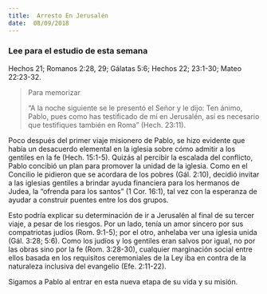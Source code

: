 ```yaml
---
title:  Arresto En Jerusalén
date:  08/09/2018
---
```


### Lee para el estudio de esta semana
Hechos 21; Romanos 2:28, 29; Gálatas 5:6; Hechos 22; 23:1-30; Mateo 22:23-32.

> <p>Para memorizar</p>
> “A la noche siguiente se le presentó el Señor y le dijo: Ten ánimo, Pablo, pues como has testificado de mí en Jerusalén, así es necesario que testifiques también en Roma” (Hech. 23:11).

Poco después del primer viaje misionero de Pablo, se hizo evidente que había un desacuerdo elemental en la iglesia sobre cómo admitir a los gentiles en la fe (Hech. 15:1-5). Quizás al percibir la escalada del conflicto, Pablo concibió un plan para promover la unidad de la iglesia. Como en el Concilio le pidieron que se acordara de los pobres (Gál. 2:10), decidió invitar a las iglesias gentiles a brindar ayuda financiera para los hermanos de Judea, la “ofrenda para los santos” (1 Cor. 16:1), tal vez con la esperanza de ayudar a construir puentes entre los dos grupos.

Esto podría explicar su determinación de ir a Jerusalén al final de su tercer viaje, a pesar de los riesgos. Por un lado, tenía un amor sincero por sus compatriotas judíos (Rom. 9:1-5); por el otro, anhelaba ver una iglesia unida (Gál. 3:28; 5:6). Como los judíos y los gentiles eran salvos por igual, no por las obras sino por la fe (Rom. 3:28-30), cualquier marginación social entre ellos basada en los requisitos ceremoniales de la Ley iba en contra de la naturaleza inclusiva del evangelio (Efe. 2:11-22).

Sigamos a Pablo al entrar en esta nueva etapa de su vida y su misión.